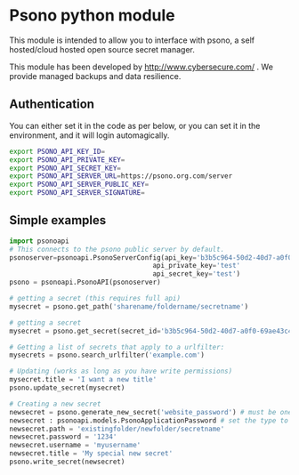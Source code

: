# Psono python module

This module is intended to allow you to interface with psono, a self hosted/cloud hosted open source secret manager.

This module has been developed by http://www.cybersecure.com/ . We provide managed backups and data resilience.

## Authentication

You can either set it in the code as per below, or you can set it in the environment, and it will login automagically.
```sh
export PSONO_API_KEY_ID=
export PSONO_API_PRIVATE_KEY=
export PSONO_API_SECRET_KEY=
export PSONO_API_SERVER_URL=https://psono.org.com/server
export PSONO_API_SERVER_PUBLIC_KEY=
export PSONO_API_SERVER_SIGNATURE=
```

## Simple examples
```python
import psonoapi
# This connects to the psono public server by default.
psonoserver=psonoapi.PsonoServerConfig(api_key='b3b5c964-50d2-40d7-a0f0-69ae43c498d3',
                                    api_private_key='test'
                                    api_secret_key='test')
psono = psonoapi.PsonoAPI(psonoserver)

# getting a secret (this requires full api)
mysecret = psono.get_path('sharename/foldername/secretname')

# getting a secret 
mysecret = psono.get_secret(secret_id='b3b5c964-50d2-40d7-a0f0-69ae43c498d3')

# Getting a list of secrets that apply to a urlfilter:
mysecrets = psono.search_urlfilter('example.com')

# Updating (works as long as you have write permissions)
mysecret.title = 'I want a new title'
psono.update_secret(mysecret)

# Creating a new secret
newsecret = psono.generate_new_secret('website_password') # must be one of psonoapi.psono_type_list
newsecret : psonoapi.models.PsonoApplicationPassword # set the type to make life easy for yourself.
newsecret.path = 'existingfolder/newfolder/secretname'
newsecret.password = '1234'
newsecret.username = 'myusername'
newsecret.title = 'My special new secret'
psono.write_secret(newsecret)
```